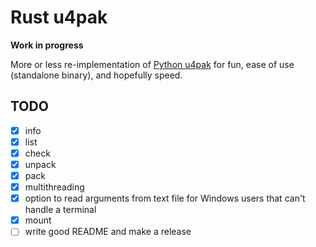 Rust u4pak
==========

**Work in progress**

More or less re-implementation of [Python u4pak](https://github.com/panzi/u4pak)
for fun, ease of use (standalone binary), and hopefully speed.

TODO
----

* [x] info
* [x] list
* [x] check
* [x] unpack
* [x] pack
* [x] multithreading
* [x] option to read arguments from text file for Windows users that can't handle a terminal
* [x] mount
* [ ] write good README and make a release
